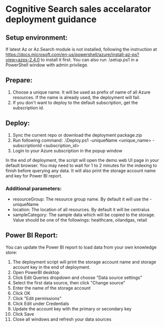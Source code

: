 # Cognitive Search sales accelarator deployment guidance

## Setup environment:
If latest Az or Az.Search module is not installed, following the instruction at https://docs.microsoft.com/en-us/powershell/azure/install-az-ps?view=azps-2.4.0 to install it first. You can also run .\setup.ps1 in a PowerShell window with admin privilege.

## Prepare:
1. Choose a unique name. It will be used as prefix of name of all Azure resources. If the name is already used, the deployment will fail.
2. If you don't want to deploy to the default subscription, get the subscription id.

## Deploy:
1. Sync the current repo or download the deployment package.zip
2. Run following command:
.\Deploy.ps1 -uniqueName <unique_name> -subscriptionId <subscription_id>
3. Login to your Azure subscription in the popup window

In the end of deployment, the script will open the demo web UI page in your default browser. You may need to wait for 1 to 2 minutes for the indexing to finish before querying any data. It will also print the storage account name and key for Power BI report.

### Additional parameters:
+ resourceGroup: The resource group name. By default it will use the -uniqueName
+ location: The location of all resources. By default it will be centralus
+ sampleCategory: The sample data which will be copied to the storage. Value should be one of the followings: healthcare, oilandgas, retail

## Power BI Report:
You can update the Power BI report to load data from your own knowledge store:

1. The deployment script will print the storage account name and storage account key in the end of deployment.
2. Open PowerBI desktop
3. Click Edit Queries dropdown and choose "Data source settings"
4. Select the first data source, then click "Change source"
5. Enter the name of the storage account
6. Click OK
7. Click "Edit permissions"
8. Click Edit under Credentials
9. Update the account key with the primary or secondary key
10. Click Save
11. Close all windows and refresh your data sources
